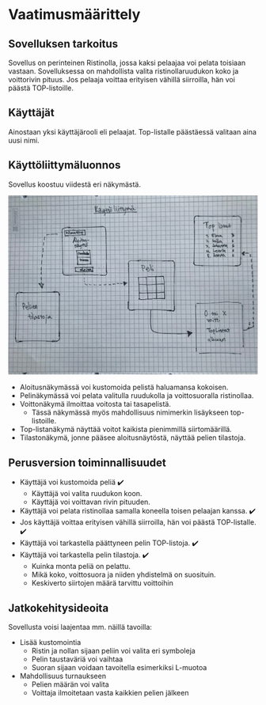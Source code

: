 # Vaatimusmäärittely

## Sovelluksen tarkoitus 

Sovellus on perinteinen Ristinolla, jossa kaksi pelaajaa voi pelata toisiaan vastaan. Sovelluksessa on mahdollista valita ristinollaruudukon koko ja voittorivin pituus.
Jos pelaaja voittaa erityisen vähillä siirroilla, hän voi päästä TOP-listoille.

## Käyttäjät

Ainostaan yksi käyttäjärooli eli pelaajat. Top-listalle päästäessä valitaan aina uusi nimi.

## Käyttöliittymäluonnos

Sovellus koostuu viidestä eri näkymästä.

![alt-text](https://raw.githubusercontent.com/elmanevala/ot-harjoitustyo/master/dokumentaatio/kayttoliittyma.jpg)

* Aloitusnäkymässä voi kustomoida pelistä haluamansa kokoisen.
* Pelinäkymässä voi pelata valitulla ruudukolla ja voittosuoralla ristinollaa.
* Voittonäkymä ilmoittaa voitosta tai tasapelistä.
	* Tässä näkymässä myös mahdollisuus nimimerkin lisäykseen top-listoille.
* Top-listanäkymä näyttää voitot kaikista pienimmillä siirtomäärillä.
* Tilastonäkymä, jonne pääsee aloitusnäytöstä, näyttää pelien tilastoja.


## Perusversion toiminnallisuudet

* Käyttäjä voi kustomoida peliä :heavy_check_mark:
  * Käyttäjä voi valita ruudukon koon.
  * Käyttäjä voi voittavan rivin pituuden. 
* Käyttäjä voi pelata ristinollaa samalla koneella toisen pelaajan kanssa. :heavy_check_mark:
* Jos käyttäjä voittaa erityisen vähillä siirroilla, hän voi päästä TOP-listalle. :heavy_check_mark:
* Käyttäjä voi tarkastella päättyneen pelin TOP-listoja. :heavy_check_mark:
* Käyttäjä voi tarkastella pelin tilastoja. :heavy_check_mark:
  * Kuinka monta peliä on pelattu.
  * Mikä koko, voittosuora ja niiden yhdistelmä on suosituin.
  * Keskiverto siirtojen määrä tarvittu voittoihin


## Jatkokehitysideoita

Sovellusta voisi laajentaa mm. näillä tavoilla:

* Lisää kustomointia
  * Ristin ja nollan sijaan peliin voi valita eri symboleja
  * Pelin taustaväriä voi vaihtaa
  * Suoran sijaan voidaan tavoitella esimerkiksi L-muotoa
* Mahdollisuus turnaukseen
  * Pelien määrän voi valita
  * Voittaja ilmoitetaan vasta kaikkien pelien jälkeen
